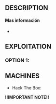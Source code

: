 
## DESCRIPTION



#### Mas información
* 


## EXPLOITATION

### OPTION 1: 



## MACHINES

* Hack The Box: 

**!!IMPORTANT NOTE!!** 